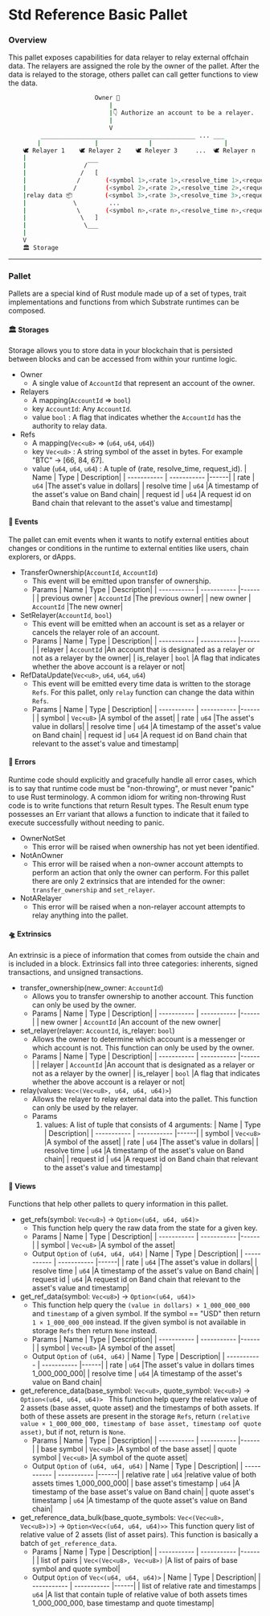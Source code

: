 # Std Reference Basic Pallet

### Overview

This pallet exposes capabilities for data relayer to relay external offchain data.
The relayers are assigned the role by the owner of the pallet. After the data is relayed to the storage, others pallet can call getter functions to view the data.

```sh
                        Owner 👑
                            |
                            |👇 Authorize an account to be a relayer.
                            |
                            V
         ___________________________________________ ... ___
        |               |              |                    |
    🕊 Relayer 1    🕊 Relayer 2    🕊 Releyer 3     ...  🕊 Relayer n
    |
    |                /‾‾‾
    |               /   [
    |              /       (<symbol 1>,<rate 1>,<resolve_time 1>,<request_id 1>),
    |             /        (<symbol 2>,<rate 2>,<resolve_time 2>,<request_id 2>),
    |relay data 📦         (<symbol 3>,<rate 3>,<resolve_time 3>,<request_id 3>),
    |             \         ...
    |              \       (<symbol n>,<rate n>,<resolve_time n>,<request_id n>),
    |               \   ]
    |                \___
    |
    V
    🏛 Storage
```

---

### Pallet

Pallets are a special kind of Rust module made up of a set of types, trait implementations and functions from which Substrate runtimes can be composed.

#### 🏛 Storages

Storage allows you to store data in your blockchain that is persisted between blocks and can be accessed from within your runtime logic.

- Owner
  - A single value of `AccountId` that represent an account of the owner.
- Relayers
  - A mapping(`AccountId` => `bool`)
  - key `AccountId`: Any `AccountId`.
  - value `bool` : A flag that indicates whether the `AccountId` has the authority to relay data.
- Refs
  - A mapping(`Vec<u8>` => (`u64`, `u64`, `u64`))
  - key `Vec<u8>` : A string symbol of the asset in bytes. For example "BTC" -> [66, 84, 67].
  - value (`u64`, `u64`, `u64`) : A tuple of (rate, resolve_time, request_id).
    | Name | Type | Description|
    | ----------- | ----------- |------|
    | rate | `u64` |The asset's value in dollars|
    | resolve time | `u64` |A timestamp of the asset's value on Band chain|
    | request id | `u64` |A request id on Band chain that relevant to the asset's value and timestamp|

#### 🎉 Events

The pallet can emit events when it wants to notify external entities about changes or conditions in the runtime to external entities like users, chain explorers, or dApps.

- TransferOwnership(`AccountId`, `AccountId`)
  - This event will be emitted upon transfer of ownership.
  - Params
    | Name | Type | Description|
    | ----------- | ----------- |------|
    | previous owner | `AccountId` |The previous owner|
    | new owner | `AccountId` |The new owner|
- SetRelayer(`AccountId`, `bool`)
  - This event will be emitted when an account is set as a relayer or cancels the relayer role of an account.
  - Params
    | Name | Type | Description|
    | ----------- | ----------- |------|
    | relayer | `AccountId` |An account that is designated as a relayer or not as a relayer by the owner|
    | is_relayer | `bool` |A flag that indicates whether the above account is a relayer or not|
- RefDataUpdate(`Vec<u8>`, `u64`, `u64`, `u64`)
  - This event will be emitted every time data is written to the storage `Refs`. For this pallet, only `relay` function can change the data within `Refs`.
  - Params
    | Name | Type | Description|
    | ----------- | ----------- |------|
    | symbol | `Vec<u8>` |A symbol of the asset|
    | rate | `u64` |The asset's value in dollars|
    | resolve time | `u64` |A timestamp of the asset's value on Band chain|
    | request id | `u64` |A request id on Band chain that relevant to the asset's value and timestamp|

#### 🚨 Errors

Runtime code should explicitly and gracefully handle all error cases, which is to say that runtime code must be "non-throwing", or must never "panic" to use Rust terminology. A common idiom for writing non-throwing Rust code is to write functions that return Result types. The Result enum type possesses an Err variant that allows a function to indicate that it failed to execute successfully without needing to panic.

- OwnerNotSet
  - This error will be raised when ownership has not yet been identified.
- NotAnOwner
  - This error will be raised when a non-owner account attempts to perform an action that only the owner can perform. For this pallet there are only 2 extrinsics that are intended for the owner: `transfer_ownership` and `set_relayer`.
- NotARelayer
  - This error will be raised when a non-relayer account attempts to relay anything into the pallet.

#### 🛸 Extrinsics

An extrinsic is a piece of information that comes from outside the chain and is included in a block. Extrinsics fall into three categories: inherents, signed transactions, and unsigned transactions.

- transfer_ownership(new_owner: `AccountId`)
  - Allows you to transfer ownership to another account. This function can only be used by the owner.
  - Params
    | Name | Type | Description|
    | ----------- | ----------- |------|
    | new owner | `AccountId` |An account of the new owner|
- set_relayer(relayer: `AccountId`, is_relayer: `bool`)
  - Allows the owner to determine which account is a messenger or which account is not. This function can only be used by the owner.
  - Params
    | Name | Type | Description|
    | ----------- | ----------- |------|
    | relayer | `AccountId` |An account that is designated as a relayer or not as a relayer by the owner|
    | is_relayer | `bool` |A flag that indicates whether the above account is a relayer or not|
- relay(values: `Vec<(Vec<u8>, u64, u64, u64)>`)
  - Allows the relayer to relay external data into the pallet. This function can only be used by the relayer.
  - Params
    1. values: A list of tuple that consists of 4 arguments:
       | Name | Type | Description|
       | ----------- | ----------- |------|
       | symbol | `Vec<u8>` |A symbol of the asset|
       | rate | `u64` |The asset's value in dollars|
       | resolve time | `u64` |A timestamp of the asset's value on Band chain|
       | request id | `u64` |A request id on Band chain that relevant to the asset's value and timestamp|

#### 🔮 Views

Functions that help other pallets to query information in this pallet.

- get_refs(symbol: `Vec<u8>`) -> `Option<(u64, u64, u64)>`
  - This function help query the raw data from the state for a given key.
  - Params
    | Name | Type | Description|
    | ----------- | ----------- |------|
    | symbol | `Vec<u8>` |A symbol of the asset|
  - Output
    `Option` of `(u64, u64, u64)`
    | Name | Type | Description|
    | ----------- | ----------- |------|
    | rate | `u64` |The asset's value in dollars|
    | resolve time | `u64` |A timestamp of the asset's value on Band chain|
    | request id | `u64` |A request id on Band chain that relevant to the asset's value and timestamp|
- get_ref_data(symbol: `Vec<u8>`) -> `Option<(u64, u64)>`
  - This function help query the `(value in dollars) × 1_000_000_000` and `timestamp` of a given symbol. If the symbol == "USD" then return `1 × 1_000_000_000` instead. If the given symbol is not available in storage `Refs` then return `None` instead.
  - Params
    | Name | Type | Description|
    | ----------- | ----------- |------|
    | symbol | `Vec<u8>` |A symbol of the asset|
  - Output
    `Option` of `(u64, u64)`
    | Name | Type | Description|
    | ----------- | ----------- |------|
    | rate | `u64` |The asset's value in dollars times 1_000_000_000|
    | resolve time | `u64` |A timestamp of the asset's value on Band chain|
- get_reference_data(base_symbol: `Vec<u8>`, quote_symbol: `Vec<u8>`) -> `Option<(u64, u64, u64)> `
  This function help query the relative value of 2 assets (base asset, quote asset) and the timestamps of both assets. If both of these assets are present in the storage `Refs`, return `(relative value × 1_000_000_000, timestamp of base asset, timestamp oof quote asset)`, but if not, return is `None`.
  - Params
    | Name | Type | Description|
    | ----------- | ----------- |------|
    | base symbol | `Vec<u8>` |A symbol of the base asset|
    | quote symbol | `Vec<u8>` |A symbol of the quote asset|
  - Output
    `Option` of `(u64, u64, u64)`
    | Name | Type | Description|
    | ----------- | ----------- |------|
    | relative rate | `u64` |relative value of both assets times 1_000_000_000|
    | base asset's timestamp | `u64` |A timestamp of the base asset's value on Band chain|
    | quote asset's timestamp | `u64` |A timestamp of the quote asset's value on Band chain|
- get_reference_data_bulk(base_quote_symbols: `Vec<(Vec<u8>, Vec<u8>)`>) -> `Option<Vec<(u64, u64, u64)>>`
  This function query list of relative value of 2 assets (list of asset pairs). This function is basically a batch of `get_reference_data`.
  - Params
    | Name | Type | Description|
    | ----------- | ----------- |------|
    | list of pairs | `Vec<(Vec<u8>, Vec<u8>)` |A list of pairs of base symbol and quote symbol|
  - Output
    `Option` of `Vec<(u64, u64, u64)>`
    | Name | Type | Description|
    | ----------- | ----------- |------|
    | list of relative rate and timestamps | `u64` |A list that contain tuple of relative value of both assets times 1_000_000_000, base timestamp and quote timestamp|
